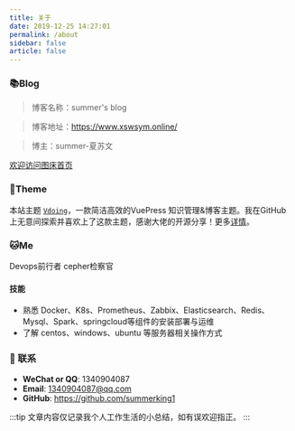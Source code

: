 ```yaml
---
title: 关于
date: 2019-12-25 14:27:01
permalink: /about
sidebar: false
article: false
---
```


### 📚Blog
>博客名称：summer's blog

>博客地址：https://www.xswsym.online/

>博主：summer-夏苏文

[欢迎访问图床首页](https://www.xswsym.online/tuchuang)


### 🎨Theme
本站主题 [`Vdoing`](https://github.com/xugaoyi/vuepress-theme-vdoing)，一款简洁高效的VuePress 知识管理&博客主题。我在GitHub上无意间探索并喜欢上了这款主题，感谢大佬的开源分享！更多[详情](https://github.com/xugaoyi/vuepress-theme-vdoing)。


### 🐱‍Me
Devops前行者
cepher检察官

#### 技能
* 熟悉 Docker、K8s、Prometheus、Zabbix、Elasticsearch、Redis、Mysql、Spark、springcloud等组件的安装部署与运维
* 了解 centos、windows、ubuntu 等服务器相关操作方式
  




### :email: 联系

- **WeChat or QQ**: <a :href="qqUrl" class='qq'>1340904087</a>
- **Email**:  <a href="mailto:1340904087@qq.com">1340904087@qq.com</a>
- **GitHub**: <https://github.com/summerking1>

:::tip
文章内容仅记录我个人工作生活的小总结，如有误欢迎指正。
:::
<script>
  export default {
    data(){
      return {
        qqUrl: 'tencent://message/?uin=1340904087&Site=&Menu=yes'
      }
    },
    mounted(){
      const flag =  navigator.userAgent.match(/(phone|pad|pod|iPhone|iPod|ios|iPad|Android|Mobile|BlackBerry|IEMobile|MQQBrowser|JUC|Fennec|wOSBrowser|BrowserNG|WebOS|Symbian|Windows Phone)/i);
      if(flag){
        this.qqUrl = 'mqqwpa://im/chat?chat_type=wpa&uin=1340904087&version=1&src_type=web&web_src=oicqzone.com'
      }
    }
  }
</script>



